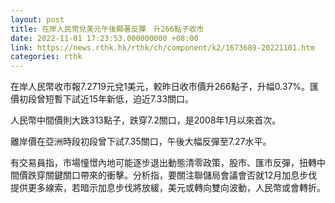 ```yaml
---
layout: post
title: 在岸人民幣兌美元午後顯著反彈　升266點子收市
date: 2022-11-01 17:23:53.000000000 +08:00
link: https://news.rthk.hk/rthk/ch/component/k2/1673689-20221101.htm
categories: rthk
---
```


在岸人民幣收市報7.2719元兌1美元，較昨日收市價升266點子，升幅0.37%。匯價初段曾短暫下試近15年新低，迫近7.33關口。

人民幣中間價則大跌313點子，跌穿7.2關口，是2008年1月以來首次。

離岸價在亞洲時段初段曾下試7.35關口，午後大幅反彈至7.27水平。

有交易員指，市場憧憬內地可能逐步退出動態清零政策，股市、匯市反彈，扭轉中間價跌穿關鍵關口帶來的衝擊。分析指，要關注聯儲局會議會否就12月加息步伐提供更多線索，若暗示加息步伐將放緩，美元或轉向雙向波動，人民幣或會轉折。
